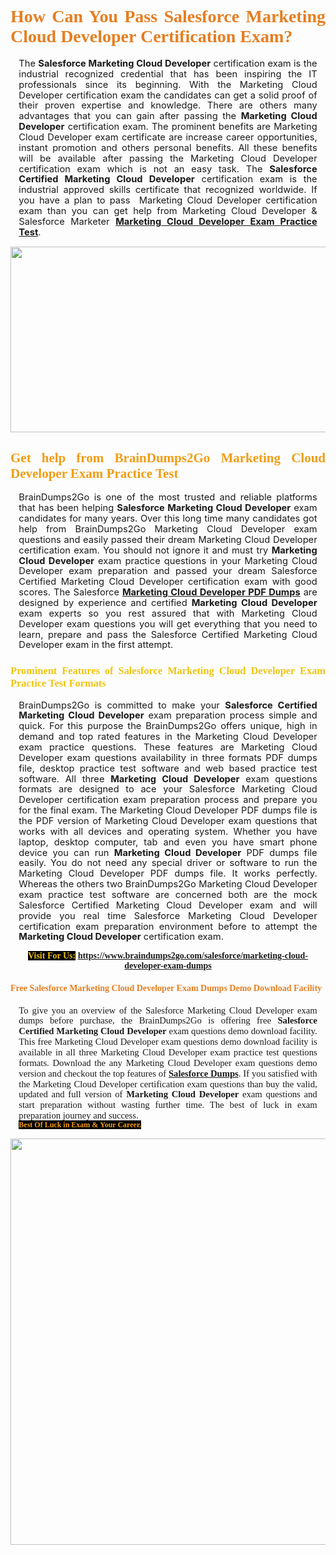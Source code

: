 <h1 style="text-align: justify;"><span style="font-family:Georgia,serif;"><span style="color:#e67e22;"><strong>How Can You Pass Salesforce Marketing Cloud Developer Certification Exam?</strong></span></span></h1>

<p style="text-align:justify; margin:0in 10pt"><span style="font-size:11pt"><span style="line-height:115%"><span sans-serif="" style="font-family:Calibri,">The <strong>Salesforce Marketing Cloud Developer</strong> certification exam is the industrial recognized credential that has been inspiring the IT professionals since its beginning. With the Marketing Cloud Developer certification exam&nbsp;the candidates can get a solid proof of their proven expertise and knowledge. There are others many advantages that you can gain after passing the <strong> Marketing Cloud Developer</strong> certification exam. The prominent benefits are Marketing Cloud Developer exam certificate are increase career opportunities, instant promotion and others personal benefits. All these benefits will be available after passing the Marketing Cloud Developer certification exam which is not an easy task. The <strong>Salesforce Certified Marketing Cloud Developer</strong> certification exam is the industrial approved skills certificate that recognized worldwide. If you have a plan to pass &nbsp;Marketing Cloud Developer certification exam than you can get help from Marketing Cloud Developer &amp; Salesforce Marketer&nbsp;<strong><a href="https://www.braindumps2go.com/salesforce/marketing-cloud-developer-exam-dumps">Marketing Cloud Developer Exam Practice Test</a></strong>.</span></span></span></p>

<p style="text-align: center;"><a href="https://www.braindumps2go.com/salesforce/marketing-cloud-developer-exam-dumps"><img alt="" src="https://i.imgur.com/Oa51Xhq.jpeg" style="width: 750px; height: 297px;" /><span style="display: none;">&nbsp;</span></a></p>

<h2 style="text-align: justify;"><span style="font-family:Georgia,serif;"><span style="color:#f39c12;"><strong>Get help from BrainDumps2Go&nbsp;Marketing Cloud Developer Exam Practice Test</strong></span></span></h2>

<p style="text-align:justify; margin:0in 10pt"><span style="font-size:11pt"><span style="line-height:115%"><span sans-serif="" style="font-family:Calibri,">BrainDumps2Go is one of the most trusted and reliable platforms that has been helping <strong>Salesforce Marketing Cloud Developer</strong> exam candidates for many years. Over this long time many candidates got help from BrainDumps2Go&nbsp;Marketing Cloud Developer exam questions and easily passed their dream Marketing Cloud Developer certification exam. You should not ignore it and must try <strong>Marketing Cloud Developer</strong> exam practice questions in your Marketing Cloud Developer exam preparation and passed your dream Salesforce Certified Marketing Cloud Developer certification exam with good scores. The Salesforce&nbsp;<strong><a href="https://www.braindumps2go.com/salesforce/marketing-cloud-developer-exam-dumps">Marketing Cloud Developer PDF Dumps</a></strong> are designed by experience and certified <strong> Marketing Cloud Developer</strong> exam experts so you rest assured that with Marketing Cloud Developer exam questions you will get everything that you need to learn, prepare and pass the Salesforce Certified Marketing Cloud Developer exam in the first attempt. </span></span></span></p>

<h3 style="text-align: justify;"><span style="font-family:Georgia,serif;"><span style="color:#f1c40f;"><strong>Prominent Features of Salesforce Marketing Cloud Developer Exam Practice Test Formats</strong></span></span></h3>

<p style="text-align:justify; margin:0in 10pt"><span style="font-size:11pt"><span style="line-height:115%"><span sans-serif="" style="font-family:Calibri,">BrainDumps2Go is committed to make your <strong>Salesforce Certified Marketing Cloud Developer</strong> exam preparation process simple and quick. For this purpose the BrainDumps2Go&nbsp;offers unique, high in demand and top rated features in the Marketing Cloud Developer exam practice questions. These features are Marketing Cloud Developer exam questions availability in three formats PDF dumps file, desktop practice test software and web based practice test software. All three <strong> Marketing Cloud Developer</strong> exam questions formats are designed to ace your Salesforce Marketing Cloud Developer certification exam preparation process and prepare you for the final exam. The Marketing Cloud Developer PDF dumps file is the PDF version of Marketing Cloud Developer exam questions that works with all devices and operating system. Whether you have laptop, desktop computer, tab and even you have smart phone device you can run <strong> Marketing Cloud Developer</strong> PDF dumps file easily. You do not need any special driver or software to run the Marketing Cloud Developer PDF dumps file. It works perfectly. Whereas the others two BrainDumps2Go&nbsp;Marketing Cloud Developer exam practice test software are concerned both are the mock Salesforce Certified Marketing Cloud Developer exam and will provide you real time Salesforce Marketing Cloud Developer certification exam preparation environment before to attempt the <strong> Marketing Cloud Developer</strong> certification exam.</span></span></span></p>

<p style="text-align: center;"><span style="font-family:Georgia,serif;"><strong><span style="color:#f1c40f;"><span style="background-color:#000000;">Visit For Us:</span></span>&nbsp;<a href="https://www.braindumps2go.com/salesforce/marketing-cloud-developer-exam-dumps">https://www.braindumps2go.com/salesforce/marketing-cloud-developer-exam-dumps</a></strong></span></p>

<h4 style="text-align: justify;"><span style="font-family:Georgia,serif;"><span style="color:#e67e22;"><strong>Free Salesforce Marketing Cloud Developer Exam Dumps Demo Download Facility</strong></span></span></h4>

<p style="text-align:justify; margin:0in 10pt"><span style="font-size:11pt"><span style="line-height:115%"><span sans-serif="" style="font-family:Calibri,"><span style="font-family:Georgia,serif;">To give you an overview of the Salesforce Marketing Cloud Developer exam dumps before purchase, the BrainDumps2Go&nbsp;is offering free <strong>Salesforce Certified Marketing Cloud Developer</strong> exam questions demo download facility. This free Marketing Cloud Developer exam questions demo download facility is available in all three Marketing Cloud Developer exam practice test questions formats. Download the any Marketing Cloud Developer exam questions demo version and checkout the top features of <strong><a href="https://www.braindumps2go.com/salesforce-exam-dumps">Salesforce&nbsp;Dumps</a></strong>. If you satisfied with the Marketing Cloud Developer certification exam questions than buy the valid, updated and full version of <strong> Marketing Cloud Developer</strong> exam questions and start preparation without wasting further time. The best of luck in exam preparation journey and success.</span></span></span></span></p>

<p style="text-align:justify; margin:0in 10pt"><strong><span style="font-size:12px;"><span style="color:#f39c12;"><span style="font-family:Georgia,serif;"><strong><span style="line-height:115%"><span style="background-color:#000000;">Best Of Luck in Exam &amp;&nbsp;Your Career.</span></span></strong></span></span></span></strong></p>

<p style="text-align: center;"><strong><a href="https://www.braindumps2go.com/salesforce/marketing-cloud-developer-exam-dumps"><img alt="" src="https://i.imgur.com/71HcEHp.jpeg" style="width: 600px; height: 650px;" /></a></strong></p>
